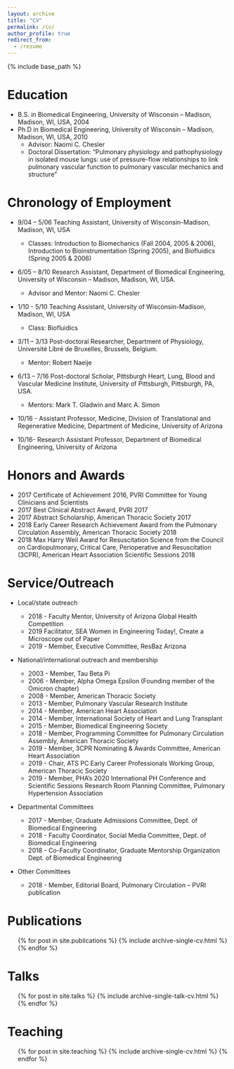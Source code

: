 ```yaml
---
layout: archive
title: "CV"
permalink: /cv/
author_profile: true
redirect_from:
  - /resume
---
```


{% include base_path %}

Education
======
* B.S. in Biomedical Engineering, University of Wisconsin – Madison, Madison, WI, USA, 2004
* Ph.D in Biomedical Engineering, University of Wisconsin – Madison, Madison, WI, USA, 2010
  * Advisor: Naomi C. Chesler
  * Doctoral Dissertation: “Pulmonary physiology and pathophysiology in isolated mouse lungs: use of pressure-flow relationships to link pulmonary vascular function to pulmonary vascular mechanics and structure”

Chronology of Employment
======
* 9/04 – 5/06	Teaching Assistant, University of Wisconsin-Madison, Madison, WI, USA
  *	Classes: Introduction to Biomechanics (Fall 2004, 2005 & 2006), Introduction to Bioinstrumentation (Spring 2005), and Biofluidics (Spring 2005 & 2006)

* 6/05 – 8/10	Research Assistant, Department of Biomedical Engineering, University of Wisconsin – Madison, Madison, WI, USA. 
  * Advisor and  Mentor: Naomi C. Chesler

* 1/10 - 5/10	Teaching Assistant, University of Wisconsin-Madison, Madison, WI, USA
  * Class: Biofluidics

* 3/11 – 3/13	Post-doctoral Researcher, Department of Physiology, Université Libré de Bruxelles, Brussels, Belgium. 
  * Mentor: Robert Naeije

* 6/13 – 7/16	Post-doctoral Scholar, Pittsburgh Heart, Lung, Blood and Vascular Medicine Institute, University of Pittsburgh, Pittsburgh, PA, USA. 
  * Mentors: Mark T. Gladwin and Marc A. Simon

* 10/16 - 	Assistant Professor, Medicine, Division of Translational and Regenerative Medicine, Department of Medicine, University of Arizona

* 10/16-	Research Assistant Professor, Department of Biomedical Engineering, University of Arizona

  
Honors and Awards
======
* 2017	Certificate of Achievement 2016, PVRI Committee for Young Clinicians and Scientists
* 2017	Best Clinical Abstract Award, PVRI 2017
* 2017	Abstract Scholarship, American Thoracic Society 2017
* 2018	Early Career Research Achievement Award from the Pulmonary Circulation Assembly, American Thoracic Society 2018
* 2018 	Max Harry Weil Award for Resuscitation Science from the Council on Cardiopulmonary, Critical Care, Perioperative and Resuscitation (3CPR), American Heart Association Scientific Sessions 2018


Service/Outreach
======
- Local/state outreach
  * 2018 - 	Faculty Mentor, University of Arizona Global Health Competition
  * 2019	Facilitator, SEA Women in Engineering Today!, Create a Microscope out of Paper
  * 2019 - 	Member, Executive Committee, ResBaz Arizona

- National/international outreach and membership
  * 2003 - 	Member, Tau Beta Pi
  * 2006 - 	Member, Alpha Omega Epsilon (Founding member of the Omicron chapter)
  * 2008 -	Member, American Thoracic Society
  * 2013 - 	Member, Pulmonary Vascular Research Institute
  * 2014 - 	Member, American Heart Association
  * 2014 - 	Member, International Society of Heart and Lung Transplant
  * 2015 - 	Member, Biomedical Engineering Society
  * 2018 - 	Member, Programming Committee for Pulmonary Circulation Assembly, American Thoracic Society
  * 2019 - 	Member, 3CPR Nominating & Awards Committee, American Heart Association
  * 2019 - 	Chair, ATS PC Early Career Professionals Working Group, American Thoracic Society
  * 2019 - 	Member, PHA’s 2020 International PH Conference and Scientific Sessions Research Room Planning Committee, Pulmonary Hypertension Association

- Departmental Committees
  * 2017 -	Member, Graduate Admissions Committee, Dept. of Biomedical Engineering 
  * 2018 -	Faculty Coordinator, Social Media Committee, Dept. of Biomedical Engineering
  * 2018 - 	Co-Faculty Coordinator, Graduate Mentorship Organization Dept. of Biomedical Engineering 

- Other Committees
  * 2018 -	Member, Editorial Board, Pulmonary Circulation – PVRI publication


Publications
======
  <ul>{% for post in site.publications %}
    {% include archive-single-cv.html %}
  {% endfor %}</ul>
  
Talks
======
  <ul>{% for post in site.talks %}
    {% include archive-single-talk-cv.html %}
  {% endfor %}</ul>
  
Teaching
======
  <ul>{% for post in site.teaching %}
    {% include archive-single-cv.html %}
  {% endfor %}</ul>
  


